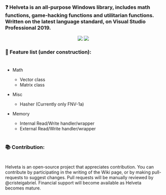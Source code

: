 ### ❓ Helveta is an all-purpose Windows library, includes math functions, game-hacking functions and utilitarian functions. Written on the latest language standard, on Visual Studio Professional 2019.

<p align="center">
  <img src="https://forthebadge.com/images/badges/made-with-c-plus-plus.svg" /> <img src="https://forthebadge.com/images/badges/built-with-love.svg" />
</p>





### 📝 Feature list (under construction):
#
- Math
  - Vector class
  - Matrix class
  
- Misc
  - Hasher (Currently only FNV-1a)
  
- Memory
  - Internal Read/Write handler/wrapper
  - External Read/Write handler/wrapper
# 




### 📚 Contribution:
#
Helveta is an open-source project that appreciates contribution. You can contribute by participating in the writing of the Wiki page, or by making pull-requests to suggest changes. Pull requests will be manually reviewed by @cristeigabriel. Financial support will become available as Helveta becomes mature.
#
